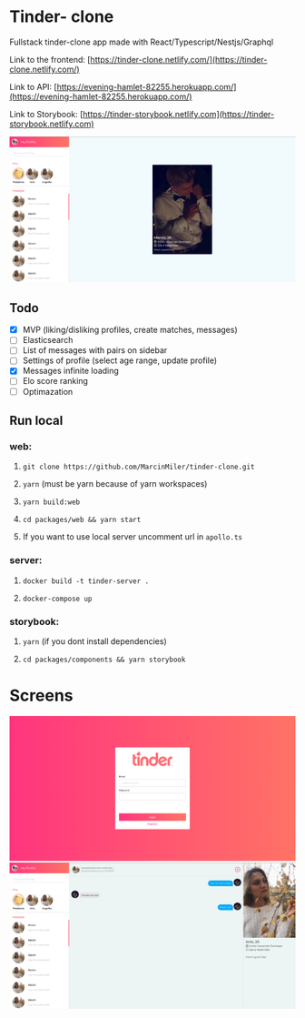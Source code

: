 # Tinder- clone

Fullstack tinder-clone app made with React/Typescript/Nestjs/Graphql

Link to the frontend: [https://tinder-clone.netlify.com/](https://tinder-clone.netlify.com/)

Link to API: [https://evening-hamlet-82255.herokuapp.com/](https://evening-hamlet-82255.herokuapp.com/)

Link to Storybook: [https://tinder-storybook.netlify.com](https://tinder-storybook.netlify.com)

![app](./AppScreens/App.png)

## Todo

-   [x] MVP (liking/disliking profiles, create matches, messages)
-   [ ] Elasticsearch
-   [ ] List of messages with pairs on sidebar
-   [ ] Settings of profile (select age range, update profile)
-   [x] Messages infinite loading
-   [ ] Elo score ranking
-   [ ] Optimazation

## Run local

### web:

1. `git clone https://github.com/MarcinMiler/tinder-clone.git`

2. `yarn` (must be yarn because of yarn workspaces)

3. `yarn build:web`

4. `cd packages/web && yarn start`

5. If you want to use local server uncomment url in `apollo.ts`

### server:

1. `docker build -t tinder-server .`

2. `docker-compose up`

### storybook:

1. `yarn` (if you dont install dependencies)

2. `cd packages/components && yarn storybook`

# Screens

![login](./AppScreens/Login.png)
![messages](./AppScreens/Messages.png)

